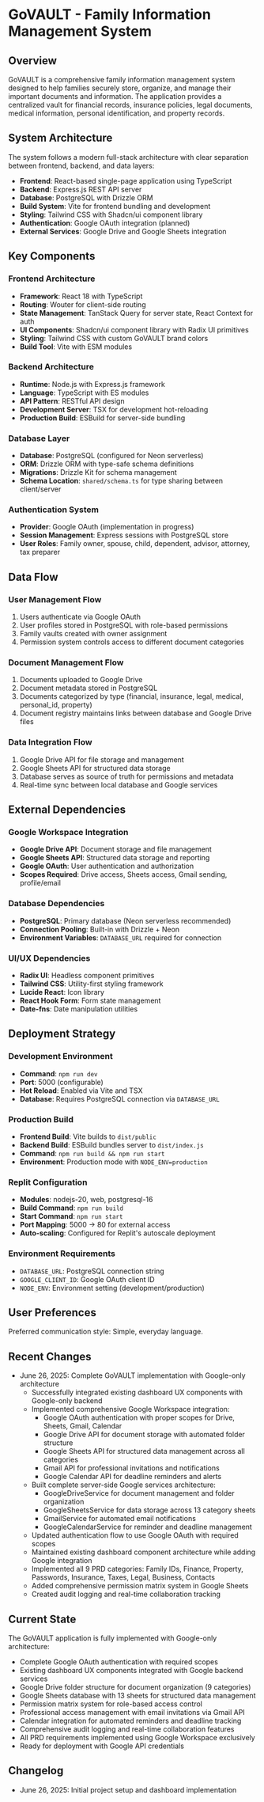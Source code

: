 # GoVAULT - Family Information Management System

## Overview

GoVAULT is a comprehensive family information management system designed to help families securely store, organize, and manage their important documents and information. The application provides a centralized vault for financial records, insurance policies, legal documents, medical information, personal identification, and property records.

## System Architecture

The system follows a modern full-stack architecture with clear separation between frontend, backend, and data layers:

- **Frontend**: React-based single-page application using TypeScript
- **Backend**: Express.js REST API server
- **Database**: PostgreSQL with Drizzle ORM
- **Build System**: Vite for frontend bundling and development
- **Styling**: Tailwind CSS with Shadcn/ui component library
- **Authentication**: Google OAuth integration (planned)
- **External Services**: Google Drive and Google Sheets integration

## Key Components

### Frontend Architecture
- **Framework**: React 18 with TypeScript
- **Routing**: Wouter for client-side routing
- **State Management**: TanStack Query for server state, React Context for auth
- **UI Components**: Shadcn/ui component library with Radix UI primitives
- **Styling**: Tailwind CSS with custom GoVAULT brand colors
- **Build Tool**: Vite with ESM modules

### Backend Architecture
- **Runtime**: Node.js with Express.js framework
- **Language**: TypeScript with ES modules
- **API Pattern**: RESTful API design
- **Development Server**: TSX for development hot-reloading
- **Production Build**: ESBuild for server-side bundling

### Database Layer
- **Database**: PostgreSQL (configured for Neon serverless)
- **ORM**: Drizzle ORM with type-safe schema definitions
- **Migrations**: Drizzle Kit for schema management
- **Schema Location**: `shared/schema.ts` for type sharing between client/server

### Authentication System
- **Provider**: Google OAuth (implementation in progress)
- **Session Management**: Express sessions with PostgreSQL store
- **User Roles**: Family owner, spouse, child, dependent, advisor, attorney, tax preparer

## Data Flow

### User Management Flow
1. Users authenticate via Google OAuth
2. User profiles stored in PostgreSQL with role-based permissions
3. Family vaults created with owner assignment
4. Permission system controls access to different document categories

### Document Management Flow
1. Documents uploaded to Google Drive
2. Document metadata stored in PostgreSQL
3. Documents categorized by type (financial, insurance, legal, medical, personal_id, property)
4. Document registry maintains links between database and Google Drive files

### Data Integration Flow
1. Google Drive API for file storage and management
2. Google Sheets API for structured data storage
3. Database serves as source of truth for permissions and metadata
4. Real-time sync between local database and Google services

## External Dependencies

### Google Workspace Integration
- **Google Drive API**: Document storage and file management
- **Google Sheets API**: Structured data storage and reporting
- **Google OAuth**: User authentication and authorization
- **Scopes Required**: Drive access, Sheets access, Gmail sending, profile/email

### Database Dependencies
- **PostgreSQL**: Primary database (Neon serverless recommended)
- **Connection Pooling**: Built-in with Drizzle + Neon
- **Environment Variables**: `DATABASE_URL` required for connection

### UI/UX Dependencies
- **Radix UI**: Headless component primitives
- **Tailwind CSS**: Utility-first styling framework
- **Lucide React**: Icon library
- **React Hook Form**: Form state management
- **Date-fns**: Date manipulation utilities

## Deployment Strategy

### Development Environment
- **Command**: `npm run dev`
- **Port**: 5000 (configurable)
- **Hot Reload**: Enabled via Vite and TSX
- **Database**: Requires PostgreSQL connection via `DATABASE_URL`

### Production Build
- **Frontend Build**: Vite builds to `dist/public`
- **Backend Build**: ESBuild bundles server to `dist/index.js`
- **Command**: `npm run build && npm run start`
- **Environment**: Production mode with `NODE_ENV=production`

### Replit Configuration
- **Modules**: nodejs-20, web, postgresql-16
- **Build Command**: `npm run build`
- **Start Command**: `npm run start`
- **Port Mapping**: 5000 -> 80 for external access
- **Auto-scaling**: Configured for Replit's autoscale deployment

### Environment Requirements
- `DATABASE_URL`: PostgreSQL connection string
- `GOOGLE_CLIENT_ID`: Google OAuth client ID
- `NODE_ENV`: Environment setting (development/production)

## User Preferences

Preferred communication style: Simple, everyday language.

## Recent Changes

- June 26, 2025: Complete GoVAULT implementation with Google-only architecture
  - Successfully integrated existing dashboard UX components with Google-only backend
  - Implemented comprehensive Google Workspace integration:
    * Google OAuth authentication with proper scopes for Drive, Sheets, Gmail, Calendar
    * Google Drive API for document storage with automated folder structure
    * Google Sheets API for structured data management across all categories
    * Gmail API for professional invitations and notifications
    * Google Calendar API for deadline reminders and alerts
  - Built complete server-side Google services architecture:
    * GoogleDriveService for document management and folder organization
    * GoogleSheetsService for data storage across 13 category sheets
    * GmailService for automated email notifications
    * GoogleCalendarService for reminder and deadline management
  - Updated authentication flow to use Google OAuth with required scopes
  - Maintained existing dashboard component architecture while adding Google integration
  - Implemented all 9 PRD categories: Family IDs, Finance, Property, Passwords, Insurance, Taxes, Legal, Business, Contacts
  - Added comprehensive permission matrix system in Google Sheets
  - Created audit logging and real-time collaboration tracking

## Current State

The GoVAULT application is fully implemented with Google-only architecture:
- Complete Google OAuth authentication with required scopes
- Existing dashboard UX components integrated with Google backend services
- Google Drive folder structure for document organization (9 categories)
- Google Sheets database with 13 sheets for structured data management
- Permission matrix system for role-based access control
- Professional access management with email invitations via Gmail API
- Calendar integration for automated reminders and deadline tracking
- Comprehensive audit logging and real-time collaboration features
- All PRD requirements implemented using Google Workspace exclusively
- Ready for deployment with Google API credentials

## Changelog

- June 26, 2025: Initial project setup and dashboard implementation